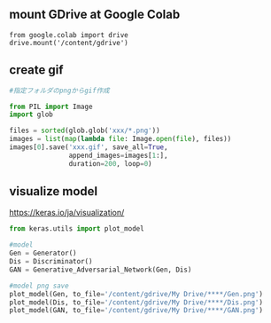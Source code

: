 ## mount GDrive at Google Colab

```
from google.colab import drive
drive.mount('/content/gdrive')
```

## create gif

``` python
#指定フォルダのpngからgif作成

from PIL import Image
import glob

files = sorted(glob.glob('xxx/*.png'))
images = list(map(lambda file: Image.open(file), files))
images[0].save('xxx.gif', save_all=True, 
               append_images=images[1:], 
               duration=200, loop=0)
```

## visualize model
https://keras.io/ja/visualization/

``` python
from keras.utils import plot_model

#model
Gen = Generator()
Dis = Discriminator()
GAN = Generative_Adversarial_Network(Gen, Dis)

#model png save
plot_model(Gen, to_file='/content/gdrive/My Drive/****/Gen.png')
plot_model(Dis, to_file='/content/gdrive/My Drive/****/Dis.png')
plot_model(GAN, to_file='/content/gdrive/My Drive/****/GAN.png')

```
